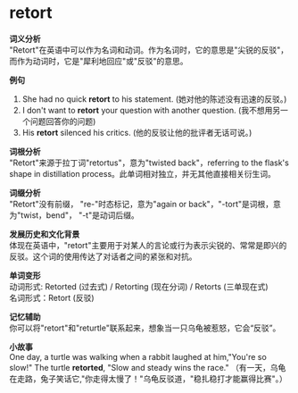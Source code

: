 # retort

**词义分析**  
"Retort"在英语中可以作为名词和动词。作为名词时，它的意思是"尖锐的反驳"，而作为动词时，它是"犀利地回应"或"反驳"的意思。

  

**例句**

  

1.  She had no quick **retort** to his statement. (她对他的陈述没有迅速的反驳。)
2.  I don't want to **retort** your question with another question. (我不想用另一个问题回答你的问题)
3.  His **retort** silenced his critics. (他的反驳让他的批评者无话可说。)

  

**词根分析**  
"Retort"来源于拉丁词"retortus"，意为"twisted back"，referring to the flask's shape in distillation process。此单词相对独立，并无其他直接相关衍生词。

  

**词缀分析**  
"Retort"没有前缀， "re-"时态标记，意为"again or back"，"-tort"是词根，意为"twist，bend"， "-t"是动词后缀。

  

**发展历史和文化背景**  
体现在英语中，"retort"主要用于对某人的言论或行为表示尖锐的、常常是即兴的反驳。这个词的使用传达了对话者之间的紧张和对抗。

  

**单词变形**  
动词形式: Retorted (过去式) / Retorting (现在分词) / Retorts (三单现在式)  
名词形式：Retort (反驳)

  

**记忆辅助**  
你可以将"retort"和"returtle"联系起来，想象当一只乌龟被惹怒，它会“反驳”。

  

**小故事**  
One day, a turtle was walking when a rabbit laughed at him,"You're so slow!" The turtle **retorted**, "Slow and steady wins the race." （有一天，乌龟在走路，兔子笑话它,"你走得太慢了！"乌龟反驳道，"稳扎稳打才能赢得比赛"。）
